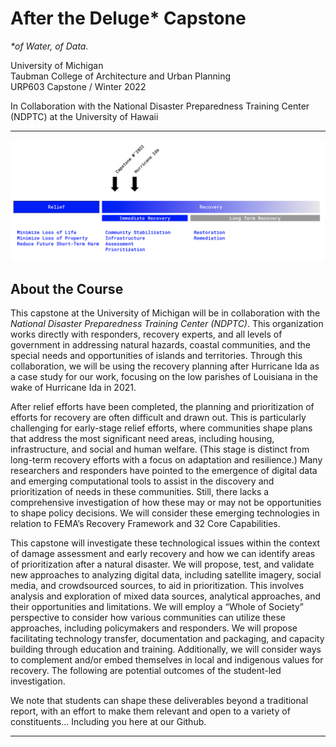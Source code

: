 # After the Deluge* Capstone
_*of Water, of Data._ <br>

University of Michigan <br>
Taubman College of Architecture and Urban Planning<br>
URP603 Capstone / Winter 2022 

In Collaboration with the National Disaster Preparedness Training Center (NDPTC) at the University of Hawaii

---

![Timeline of our Intervention](assets/timeline.png)


## About the Course
This capstone at the University of Michigan will be in collaboration with the *National Disaster Preparedness Training Center (NDPTC)*. This organization works directly with responders, recovery experts, and all levels of government in addressing natural hazards, coastal communities, and the special needs and opportunities of islands and territories. Through this collaboration, we will be using the recovery planning after Hurricane Ida as a case study for our work, focusing on the low parishes of Louisiana in the wake of Hurricane Ida in 2021. 

After relief efforts have been completed, the planning and prioritization of efforts for recovery are often difficult and drawn out. This is particularly challenging for early-stage relief efforts, where communities shape plans that address the most significant need areas, including housing, infrastructure, and social and human welfare. (This stage is distinct from long-term recovery efforts with a focus on adaptation and resilience.) Many researchers and responders have pointed to the emergence of digital data and emerging computational tools to assist in the discovery and prioritization of needs in these communities. Still, there lacks a comprehensive investigation of how these may or may not be opportunities to shape policy decisions. We will consider these emerging technologies in relation to FEMA’s Recovery Framework and 32 Core Capabilities. 

This capstone will investigate these technological issues within the context of damage assessment and early recovery and how we can identify areas of prioritization after a natural disaster. We will propose, test, and validate new approaches to analyzing digital data, including satellite imagery, social media, and crowdsourced sources, to aid in prioritization. This involves analysis and exploration of mixed data sources, analytical approaches, and their opportunities and limitations. We will employ a “Whole of Society” perspective to consider how various communities can utilize these approaches, including policymakers and responders. We will propose facilitating technology transfer, documentation and packaging, and capacity building through education and training. Additionally, we will consider ways to complement and/or embed themselves in local and indigenous values for recovery. 
The following are potential outcomes of the student-led investigation. 

We note that students can shape these deliverables beyond a traditional report, with an effort to make them relevant and open to a variety of constituents... Including you here at our Github. 

---


